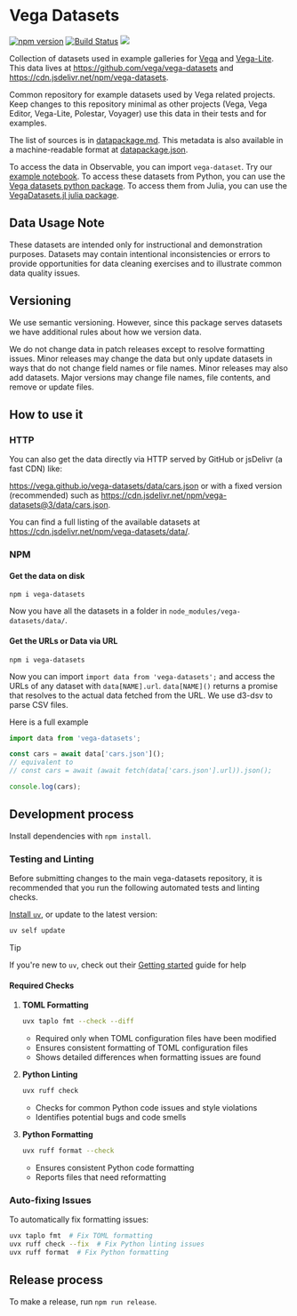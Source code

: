 # Vega Datasets

[![npm version](https://img.shields.io/npm/v/vega-datasets.svg)](https://www.npmjs.com/package/vega-datasets)
[![Build Status](https://github.com/vega/vega-datasets/workflows/Test/badge.svg)](https://github.com/vega/vega-datasets/actions)
[![](https://data.jsdelivr.com/v1/package/npm/vega-datasets/badge?style=rounded)](https://www.jsdelivr.com/package/npm/vega-datasets)

Collection of datasets used in example galleries for [Vega](https://vega.github.io/vega/examples/) and [Vega-Lite](https://vega.github.io/vega-lite/examples/). This data lives at https://github.com/vega/vega-datasets and https://cdn.jsdelivr.net/npm/vega-datasets.

Common repository for example datasets used by Vega related projects. Keep changes to this repository minimal as other projects (Vega, Vega Editor, Vega-Lite, Polestar, Voyager) use this data in their tests and for examples.

The list of sources is in [datapackage.md](https://github.com/vega/vega-datasets/blob/main/datapackage.md#resources).
This metadata is also available in a machine-readable format at [datapackage.json](https://github.com/vega/vega-datasets/blob/main/datapackage.json).


To access the data in Observable, you can import `vega-dataset`. Try our [example notebook](https://observablehq.com/@vega/vega-datasets). To access these datasets from Python, you can use the [Vega datasets python package](https://github.com/altair-viz/vega_datasets). To access them from Julia, you can use the [VegaDatasets.jl julia package](https://github.com/davidanthoff/VegaDatasets.jl).

## Data Usage Note

These datasets are intended only for instructional and demonstration purposes. Datasets may contain intentional inconsistencies or errors to provide opportunities for data cleaning exercises and to illustrate common data quality issues.

## Versioning

We use semantic versioning. However, since this package serves datasets we have additional rules about how we version data.

We do not change data in patch releases except to resolve formatting issues. Minor releases may change the data but only update datasets in ways that do not change field names or file names. Minor releases may also add datasets. Major versions may change file names, file contents, and remove or update files.

## How to use it

### HTTP

You can also get the data directly via HTTP served by GitHub or jsDelivr (a fast CDN) like:

https://vega.github.io/vega-datasets/data/cars.json or with a fixed version (recommended) such as https://cdn.jsdelivr.net/npm/vega-datasets@3/data/cars.json.

You can find a full listing of the available datasets at https://cdn.jsdelivr.net/npm/vega-datasets/data/.

### NPM

#### Get the data on disk

```
npm i vega-datasets
```

Now you have all the datasets in a folder in `node_modules/vega-datasets/data/`.

#### Get the URLs or Data via URL

```
npm i vega-datasets
```

Now you can import `import data from 'vega-datasets';` and access the URLs of any dataset with `data[NAME].url`. `data[NAME]()` returns a promise that resolves to the actual data fetched from the URL. We use d3-dsv to parse CSV files.

Here is a full example

```ts
import data from 'vega-datasets';

const cars = await data['cars.json']();
// equivalent to
// const cars = await (await fetch(data['cars.json'].url)).json();

console.log(cars);
```

## Development process

Install dependencies with `npm install`.

### Testing and Linting
Before submitting changes to the main vega-datasets repository, it is recommended that you run the following automated tests and linting checks. 

[Install `uv`](https://docs.astral.sh/uv/getting-started/installation/), or update to the latest version:

```cmd
uv self update
```

> [!TIP]
> If you're new to `uv`, check out their [Getting started](https://docs.astral.sh/uv/getting-started/) guide for help

#### Required Checks

1. **TOML Formatting**
   ```bash
   uvx taplo fmt --check --diff
   ```
   - Required only when TOML configuration files have been modified
   - Ensures consistent formatting of TOML configuration files
   - Shows detailed differences when formatting issues are found


2. **Python Linting**
   ```bash
   uvx ruff check
   ```
   - Checks for common Python code issues and style violations
   - Identifies potential bugs and code smells

3. **Python Formatting**
   ```bash
   uvx ruff format --check
   ```
   - Ensures consistent Python code formatting
   - Reports files that need reformatting

### Auto-fixing Issues
To automatically fix formatting issues:
```bash
uvx taplo fmt  # Fix TOML formatting
uvx ruff check --fix  # Fix Python linting issues
uvx ruff format  # Fix Python formatting
```

## Release process

To make a release, run `npm run release`.
